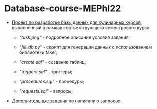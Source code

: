 # Database-course-MEPhI22
- [Проект по разработке базы данных для кулинарных курсов](https://github.com/otvernites/Database-course-MEPhI22/tree/main/Main%20task), выполненный в рамках соответствующего семестрового курса. </br>
  + *"task.png"* - подробное описание условия задания;
  + *"fill_db.py"* - скрипт для генерации данных с использованием библиотеки faker;

  + *"create.sql"* - создание таблиц;
  + *"triggers.sql"* - триггеры;
  + *"procedures.sql"* - процедуры;
  + *"requests.sql"* - запросы;

- [Дополнительные задания](https://github.com/otvernites/Database-course-MEPhI22/tree/main/Additional%20tasks) по написанию запросов.</br>
